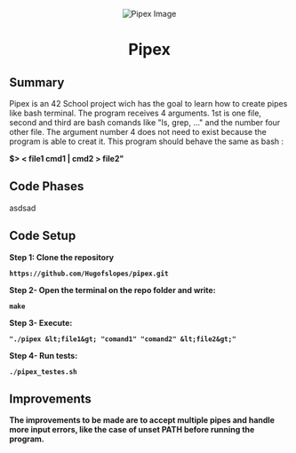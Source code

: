 <html>
<p align="center">
    <img src="https://www.42porto.com/wp-content/uploads/2024/08/42-Porto-Horizontal.png" alt="Pipex Image" />
</p>
<h1 align="center">Pipex</h1>
</html>

## Summary
<html>
    <p>
    Pipex is an 42 School project wich has the goal to learn how to create pipes like bash terminal.
    The program receives 4 arguments. 1st is one file, second and third are bash comands like "ls, grep, ..."  and the number four other file. The argument number 4 does not need to exist because the program is able to creat it. This program should behave the same as bash :</p> <b>$> < file1 cmd1 | cmd2 > file2" </b>
    </p>
</html>

## Code Phases

<html>
    <p>    
    asdsad
    </p>
</html>

## Code Setup

<html>
    <p>    
    <b>Step 1:<b> Clone the repository
    </p>
</html>
 
    https://github.com/Hugofslopes/pipex.git    

<html>
    <p>
    <b>Step 2-</b> Open the terminal on the repo folder and write:
    </p>
</html>

    make

<html>
    <p>
    <b>Step 3-</b> Execute:
    </p>
</html>

    "./pipex &lt;file1&gt; "comand1" "comand2" &lt;file2&gt;"

<html>
    <p>
    <b>Step</b> 4- Run tests:
    </p>
</html>

    ./pipex_testes.sh

## Improvements
    
<html>
    <p>
    The improvements to be made are to accept multiple pipes and handle more input errors, like the case of unset PATH before running the program.
    </p>
<html>